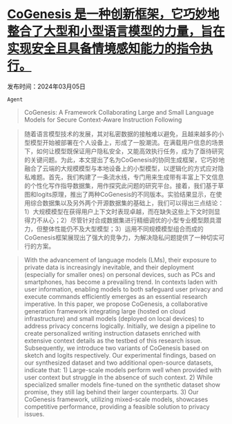 # [CoGenesis 是一种创新框架，它巧妙地整合了大型和小型语言模型的力量，旨在实现安全且具备情境感知能力的指令执行。](https://arxiv.org/abs/2403.03129)

发布时间：2024年03月05日

`Agent`

> CoGenesis: A Framework Collaborating Large and Small Language Models for Secure Context-Aware Instruction Following

> 随着语言模型技术的发展，其对私密数据的接触难以避免，且越来越多的小型模型开始被部署在个人设备上，形成了一股潮流。在满载用户信息的场景下，如何让模型既保证用户隐私安全，又能高效执行任务，成为了亟待研究的关键问题。为此，本文提出了名为CoGenesis的协同生成框架，它巧妙地融合了云端的大规模模型与本地设备上的小型模型，以逻辑化的方式应对隐私难题。首先，我们构建了一条流水线，专门用来生成带有丰富上下文信息的个性化写作指导数据集，用作探究此问题的研究平台。接着，我们基于草图和logits原理，推出了两种CoGenesis的不同版本。实验结果显示，在使用综合数据集以及另外两个开源数据集的基础上，我们可以得出三点结论：1）大规模模型在获得用户上下文时表现卓越，而在缺失这些上下文时则显得力不从心；2）尽管针对合成数据集进行精细调优的小型专业模型颇具潜力，但整体性能仍不及大型模型；3）运用不同规模模型组合而成的CoGenesis框架展现出了强大的竞争力，为解决隐私问题提供了一种切实可行的方案。

> With the advancement of language models (LMs), their exposure to private data is increasingly inevitable, and their deployment (especially for smaller ones) on personal devices, such as PCs and smartphones, has become a prevailing trend. In contexts laden with user information, enabling models to both safeguard user privacy and execute commands efficiently emerges as an essential research imperative. In this paper, we propose CoGenesis, a collaborative generation framework integrating large (hosted on cloud infrastructure) and small models (deployed on local devices) to address privacy concerns logically. Initially, we design a pipeline to create personalized writing instruction datasets enriched with extensive context details as the testbed of this research issue. Subsequently, we introduce two variants of CoGenesis based on sketch and logits respectively. Our experimental findings, based on our synthesized dataset and two additional open-source datasets, indicate that: 1) Large-scale models perform well when provided with user context but struggle in the absence of such context. 2) While specialized smaller models fine-tuned on the synthetic dataset show promise, they still lag behind their larger counterparts. 3) Our CoGenesis framework, utilizing mixed-scale models, showcases competitive performance, providing a feasible solution to privacy issues.